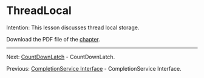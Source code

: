 # ThreadLocal

Intention: This lesson discusses thread local storage.

Download the PDF file of the [chapter](chapter_37.pdf).

<hr>

Next: [CountDownLatch](chapter_38.md "CountDownLatch") - CountDownLatch.

Previous: [CompletionService Interface](chapter_36.md "CompletionService Interface") - CompletionService Interface.